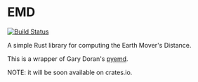 # EMD
[![Build Status](https://travis-ci.org/gchers/rust-emd.svg?branch=master)](https://travis-ci.org/gchers/rust-emd)

A simple Rust library for computing the Earth Mover's Distance.

This is a wrapper of Gary Doran's [pyemd](https://github.com/garydoranjr/pyemd).

NOTE: it will be soon available on crates.io.
